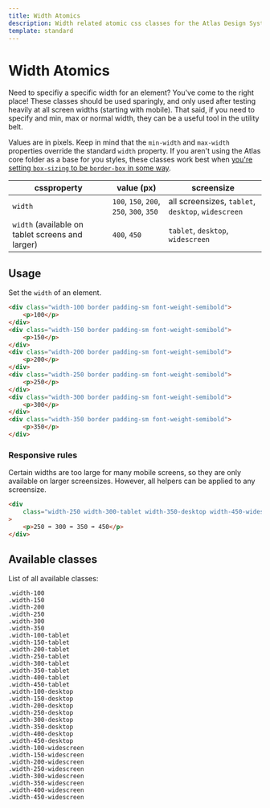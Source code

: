 ```yaml
---
title: Width Atomics
description: Width related atomic css classes for the Atlas Design System
template: standard
---
```


# Width Atomics

Need to specifiy a specific width for an element? You've come to the right place! These classes should be used sparingly, and only used after testing heavily at all screen widths (starting with mobile). That said, if you need to specify and min, max or normal width, they can be a useful tool in the utility belt.

Values are in pixels. Keep in mind that the `min-width` and `max-width` properties override the standard `width` property. If you aren't using the Atlas core folder as a base for you styles, these classes work best when [you're setting `box-sizing` to be `border-box` in some way](https://css-tricks.com/box-sizing/#aa-present-day-box-sizing).

| cssproperty                                      | value (px)                               | screensize                                         |
| ------------------------------------------------ | ---------------------------------------- | -------------------------------------------------- |
| `width`                                          | `100`, `150`, `200`, `250`, `300`, `350` | all screensizes, `tablet`, `desktop`, `widescreen` |
| `width` (available on tablet screens and larger) | `400`, `450`                             | `tablet`, `desktop`, `widescreen`                  |

## Usage

Set the `width` of an element.

```html
<div class="width-100 border padding-sm font-weight-semibold">
	<p>100</p>
</div>
<div class="width-150 border padding-sm font-weight-semibold">
	<p>150</p>
</div>
<div class="width-200 border padding-sm font-weight-semibold">
	<p>200</p>
</div>
<div class="width-250 border padding-sm font-weight-semibold">
	<p>250</p>
</div>
<div class="width-300 border padding-sm font-weight-semibold">
	<p>300</p>
</div>
<div class="width-350 border padding-sm font-weight-semibold">
	<p>350</p>
</div>
```

### Responsive rules

Certain widths are too large for many mobile screens, so they are only available on larger screensizes. However, all helpers can be applied to any screensize.

```html
<div
	class="width-250 width-300-tablet width-350-desktop width-450-widescreen border padding-sm font-weight-semibold"
>
	<p>250 ➡ 300 ➡ 350 ➡ 450</p>
</div>
```

## Available classes

List of all available classes:

```atomics-filter
.width-100
.width-150
.width-200
.width-250
.width-300
.width-350
.width-100-tablet
.width-150-tablet
.width-200-tablet
.width-250-tablet
.width-300-tablet
.width-350-tablet
.width-400-tablet
.width-450-tablet
.width-100-desktop
.width-150-desktop
.width-200-desktop
.width-250-desktop
.width-300-desktop
.width-350-desktop
.width-400-desktop
.width-450-desktop
.width-100-widescreen
.width-150-widescreen
.width-200-widescreen
.width-250-widescreen
.width-300-widescreen
.width-350-widescreen
.width-400-widescreen
.width-450-widescreen
```
